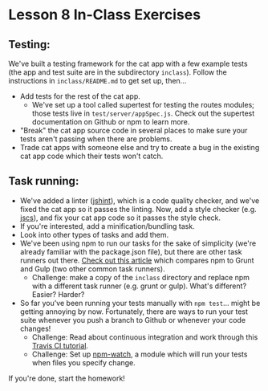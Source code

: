 # Lesson 8 In-Class Exercises

## Testing:
We've built a testing framework for the cat app with a few example tests (the app and test suite are in the subdirectory `inclass`). Follow the instructions in `inclass/README.md` to get set up, then...
- Add tests for the rest of the cat app.
  - We've set up a tool called supertest for testing the routes modules; those tests live in `test/server/appSpec.js`. Check out the supertest documentation on Github or npm to learn more.
- "Break" the cat app source code in several places to make sure your tests aren't passing when there are problems.
- Trade cat apps with someone else and try to create a bug in the existing cat app code which their tests won't catch.

## Task running:
- We've added a linter ([jshint](https://www.npmjs.com/package/jshint)), which is a code quality checker, and we've fixed the cat app so it passes the linting. Now, add a style checker (e.g. [jscs](https://www.npmjs.com/package/jscs)), and fix your cat app code so it passes the style check.
- If you're interested, add a minification/bundling task.
- Look into other types of tasks and add them.
- We've been using npm to run our tasks for the sake of simplicity (we're already familiar with the package.json file), but there are other task runners out there. [Check out this article](https://ponyfoo.com/articles/choose-grunt-gulp-or-npm) which compares npm to Grunt and Gulp (two other common task runners).
  - Challenge: make a copy of the `inclass` directory and replace npm with a different task runner (e.g. grunt or gulp). What's different? Easier? Harder?
- So far you've been running your tests manually with `npm test`... might be getting annoying by now. Fortunately, there are ways to run your test suite whenever you push a branch to Github or whenever your code changes!
  - Challenge: Read about continuous integration and work through this [Travis CI tutorial](https://github.com/dwyl/learn-travis).
  - Challenge: Set up [npm-watch](https://github.com/grncdr/npm-watch), a module which will run your tests when files you specify change.

If you're done, start the homework!
